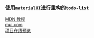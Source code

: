 ### 使用`materialUI`进行重构的`todo-list`

[MDN 教程](https://developer.mozilla.org/en-US/docs/Learn/Tools_and_testing/Client-side_JavaScript_frameworks/React_getting_started)  
[mui.com](https://mui.com/)  
[项目在线预览](https://congyaqwq.top/interview/react-todo/)
